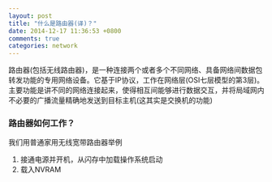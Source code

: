 ```yaml
---
layout: post
title: "什么是路由器(译)？"
date: 2014-12-17 11:36:53 +0800
comments: true
categories: network
---
```


路由器(包括无线路由器)，是一种连接两个或者多个不同网络、具备网络间数据包转发功能的专用网络设备。它基于IP协议，工作在网络层(OSI七层模型的第3层)。主要功能是讲不同的网络连接起来，使得相互间能够进行数据交互，并将局域网内不必要的广播流量精确地发送到目标主机(这其实是交换机的功能)

### 路由器如何工作？

我们用普通家用无线宽带路由器举例

1. 接通电源并开机，从闪存中加载操作系统启动
2. 载入NVRAM
